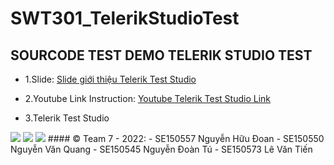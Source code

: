 # SWT301_TelerikStudioTest
## SOURCODE TEST DEMO TELERIK STUDIO TEST



- 1.Slide:
[Slide giới thiệu Telerik Test Studio](https://docs.google.com/presentation/d/1HSe71-XMzBQ2Vwn-1r7Pi2hNjwJgw1xTfTypqJkqH9M/edit#slide=id.p1)
- 2.Youtube Link Instruction:
[Youtube Telerik Test Studio Link](https://www.youtube.com/watch?v=k4wFSuj_R9c)

- 3.Telerik Test Studio
<img src="https://images.g2crowd.com/uploads/product/image/large_detail/large_detail_c08663071ae76db3c5a683312a80535e/telerik-test-studio.png">
<img src="https://images.g2crowd.com/uploads/attachment/file/66584/expirable-direct-uploads_2Fd2af26e1-9951-4df4-acd2-ac2f7b73f5fd_2FMobileScrnsht_TestStudio.png">
<img src="https://docs.telerik.com/teststudio/img/automated-tests/data-drive-test/ddt-results/test-steps.png">
#### © Team 7 - 2022:
- SE150557 Nguyễn Hữu Đoan
- SE150550 Nguyễn Văn Quang
- SE150545 Nguyễn Đoàn Tú
- SE150573 Lê Văn Tiến
